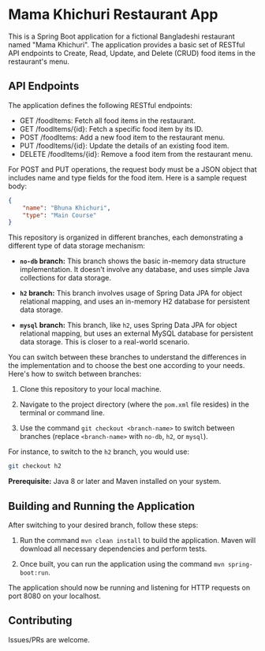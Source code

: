 # Mama Khichuri Restaurant App

This is a Spring Boot application for a fictional Bangladeshi restaurant named "Mama Khichuri". The application provides a basic set of RESTful API endpoints to Create, Read, Update, and Delete (CRUD) food items in the restaurant's menu. 

## API Endpoints

The application defines the following RESTful endpoints:

- GET /foodItems: Fetch all food items in the restaurant.
- GET /foodItems/{id}: Fetch a specific food item by its ID.
- POST /foodItems: Add a new food item to the restaurant menu.
- PUT /foodItems/{id}: Update the details of an existing food item.
- DELETE /foodItems/{id}: Remove a food item from the restaurant menu.

For POST and PUT operations, the request body must be a JSON object that includes name and type fields for the food item. Here is a sample request body:

```json
{
    "name": "Bhuna Khichuri",
    "type": "Main Course"
}
```

This repository is organized in different branches, each demonstrating a different type of data storage mechanism:

- **`no-db` branch:** This branch shows the basic in-memory data structure implementation. It doesn't involve any database, and uses simple Java collections for data storage.
  
- **`h2` branch:** This branch involves usage of Spring Data JPA for object relational mapping, and uses an in-memory H2 database for persistent data storage.

- **`mysql` branch:** This branch, like `h2`, uses Spring Data JPA for object relational mapping, but uses an external MySQL database for persistent data storage. This is closer to a real-world scenario.

You can switch between these branches to understand the differences in the implementation and to choose the best one according to your needs. Here's how to switch between branches:

1. Clone this repository to your local machine.

2. Navigate to the project directory (where the `pom.xml` file resides) in the terminal or command line.

3. Use the command `git checkout <branch-name>` to switch between branches (replace `<branch-name>` with `no-db`, `h2`, or `mysql`).

For instance, to switch to the `h2` branch, you would use:

```bash
git checkout h2
```

**Prerequisite:** Java 8 or later and Maven installed on your system.

## Building and Running the Application

After switching to your desired branch, follow these steps:

1. Run the command `mvn clean install` to build the application. Maven will download all necessary dependencies and perform tests.

2. Once built, you can run the application using the command `mvn spring-boot:run`.

The application should now be running and listening for HTTP requests on port 8080 on your localhost.

## Contributing

Issues/PRs are welcome.